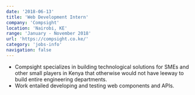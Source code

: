 ```yaml
---
date: '2018-06-13'
title: 'Web Development Intern'
company: 'Compsight'
location: 'Nairobi, KE'
range: 'January - November 2018'
url: 'https://compsight.co.ke/'
category: 'jobs-info'
navigation: false
---
```


- Compsight specializes in building technological solutions
  for SMEs and other small players in Kenya that otherwise
  would not have leeway to build entire engineering departments.
- Work entailed developing and testing web components and APIs. 
